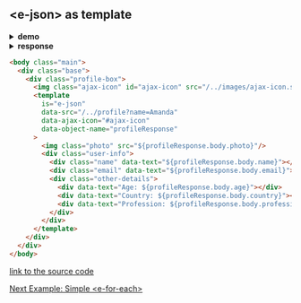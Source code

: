 ## &lt;e-json&gt; as template

<details><summary><b>demo</b></summary>

<a href="http://www.youtube.com/watch?feature=player_embedded&v=yFi5nDo_QVU" target="_blank">
	<img class="youtube-video" src="http://img.youtube.com/vi/yFi5nDo_QVU/0.jpg" width="450"/>
</a>
  
</details><details><summary><b>response</b></summary>

```bash
Request URL: http://localhost:8000/profile?name=Amanda
Request Method: GET
-----------------------------------------------------
Status Code: 200 ok
Content-Type: application/json
```
```json
{
	"photo": "/../images/Amanda.svg",
	"name": "Amanda",
	"email": "amanda@email.com",
	"age": 24,
	"country": "Australia",
	"profession": "race driver"
}
```

</details>

```html
<body class="main">
  <div class="base">
    <div class="profile-box">
      <img class="ajax-icon" id="ajax-icon" src="/../images/ajax-icon.svg"/>
      <template
        is="e-json"
        data-src="/../profile?name=Amanda"
        data-ajax-icon="#ajax-icon"
        data-object-name="profileResponse"
      >
        <img class="photo" src="${profileResponse.body.photo}"/>
        <div class="user-info">
          <div class="name" data-text="${profileResponse.body.name}"></div>
          <div class="email" data-text="${profileResponse.body.email}"></div>
          <div class="other-details">
            <div data-text="Age: ${profileResponse.body.age}"></div>
            <div data-text="Country: ${profileResponse.body.country}"></div>
            <div data-text="Profession: ${profileResponse.body.profession}"></div>
          </div>
        </div>
      </template>
    </div>
  </div> 
</body>
```
[link to the source code](https://github.com/Guseyn/EHTML/blob/master/examples/static/html/e-json-template.html)

[Next Example: Simple &lt;e-for-each&gt;](/html/examples/simple-e-for-each.html)

